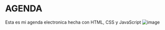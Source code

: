 # AGENDA
Esta es mi agenda electronica hecha con HTML, CSS y JavaScript
![image](https://github.com/user-attachments/assets/05229d1b-9ba9-4578-b3e2-064e33b24eb5)

